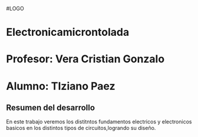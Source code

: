 #LOGO
# Electronicamicrontolada

# Profesor: Vera Cristian Gonzalo
# Alumno: TIziano Paez

## Resumen del desarrollo
En este trabajo veremos los distitntos fundamentos electricos y electronicos basicos en los distintos tipos de circuitos,logrando su diseño.
